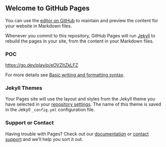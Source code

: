 ## Welcome to GitHub Pages

You can use the [editor on GitHub](https://github.com/teamniteo/aremykeyssafe/edit/gh-pages/index.md) to maintain and preview the content for your website in Markdown files.

Whenever you commit to this repository, GitHub Pages will run [Jekyll](https://jekyllrb.com/) to rebuild the pages in your site, from the content in your Markdown files.

### POC

https://go.dev/play/p/eOVZItZkLFZ

<script src="go.js"></script>
<script>
    async function init() {
	const go = new Go();
	let result = await WebAssembly.instantiateStreaming(fetch("main.wasm"), go.importObject)
	go.run(result.instance);
    }
    init();
</script>

For more details see [Basic writing and formatting syntax](https://docs.github.com/en/github/writing-on-github/getting-started-with-writing-and-formatting-on-github/basic-writing-and-formatting-syntax).

### Jekyll Themes

Your Pages site will use the layout and styles from the Jekyll theme you have selected in your [repository settings](https://github.com/teamniteo/aremykeyssafe/settings/pages). The name of this theme is saved in the Jekyll `_config.yml` configuration file.

### Support or Contact

Having trouble with Pages? Check out our [documentation](https://docs.github.com/categories/github-pages-basics/) or [contact support](https://support.github.com/contact) and we’ll help you sort it out.
